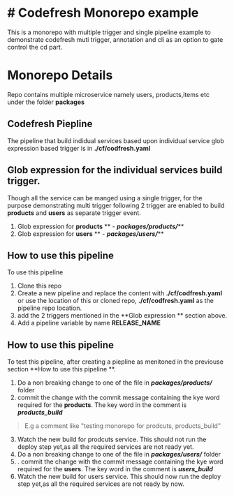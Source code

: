 # # Codefresh Monorepo example

This is a monorepo with multiple trigger and single pipeline example to demonstrate codefresh muti trigger, annotation and cli as an option to gate control the cd part.


# Monorepo Details

Repo contains multiple microservice namely users,  products,items etc under the folder  **packages**

## Codefresh Piepline

The pipeline that build indidual services based upon individual service glob expression based trigger is in  **./cf/codfresh.yaml** 

## Glob expression for the individual services build trigger.

Though all the service can be manged using a single trigger, for the purpose demonstrating multi trigger following 2 trigger are enabled to build  **products** and  **users** as separate trigger event.
 1. Glob expression for  **products** ** - ***packages/products/*****
 2. Glob expression for  **users** ** - ***packages/users/*****

## How to use this pipeline 

To use this pipeline
  1. Clone this repo
  2. Create a new pipeline and replace the content with **./cf/codfresh.yaml** or use the location of this or cloned  repo, **./cf/codfresh.yaml** as the pipeline repo location.
  3. add the 2 triggers mentioned in the  **Glob expression ** section above.
  4. Add a pipeline variable by name **RELEASE_NAME**

## How to use this pipeline 

To test this pipeline, after creating a piepline as menitoned in the previouse section **How to use this pipeline **.
1. Do a non breaking change to one of the file in ***packages/products/*** folder
2. commit the change with the commit message containing the kye word required for the **products**. The key word in the comment is ***products_build***

> E.g a comment like "testing monorepo for prodcuts, products_build"
>
3. Watch the new build for prodcuts service. This should not run the deploy step yet,as all the required services are not ready yet.
4. Do a non breaking change to one of the file in ***packages/users/*** folder
5. . commit the change with the commit message containing the kye word required for the **users**. The key word in the comment is ***users_build***
6. Watch the new build for users service. This should now run the deploy step yet,as all the required services are not ready by now.

